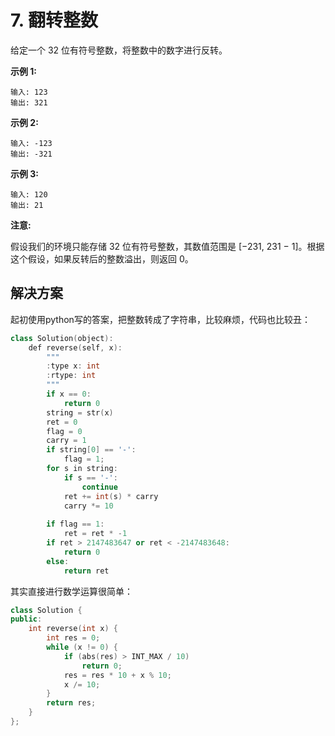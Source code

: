 # 7. 翻转整数

给定一个 32 位有符号整数，将整数中的数字进行反转。

**示例 1:**

```
输入: 123
输出: 321

```

**示例 2:**

```
输入: -123
输出: -321

```

**示例 3:**

```
输入: 120
输出: 21

```

**注意:**

假设我们的环境只能存储 32 位有符号整数，其数值范围是 [−231,  231 − 1]。根据这个假设，如果反转后的整数溢出，则返回 0。

## 解决方案

起初使用python写的答案，把整数转成了字符串，比较麻烦，代码也比较丑：

```c++
class Solution(object):
    def reverse(self, x):
        """
        :type x: int
        :rtype: int
        """
        if x == 0:
            return 0
        string = str(x)
        ret = 0
        flag = 0
        carry = 1
        if string[0] == '-':
            flag = 1;
        for s in string:
            if s == '-':
                continue
            ret += int(s) * carry
            carry *= 10
        
        if flag == 1:
            ret = ret * -1
        if ret > 2147483647 or ret < -2147483648:
            return 0
        else:
            return ret
```

其实直接进行数学运算很简单：

```c++
class Solution {
public:
    int reverse(int x) {
        int res = 0;
        while (x != 0) {
            if (abs(res) > INT_MAX / 10) 
                return 0;
            res = res * 10 + x % 10;
            x /= 10;
        }
        return res;   
    }
};
```


